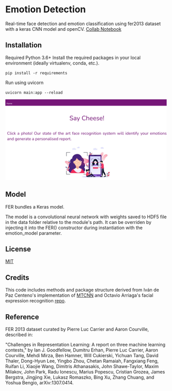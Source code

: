 # Emotion Detection
Real-time face detection and emotion classification using fer2013 dataset with a keras CNN model and openCV.
[Collab Notebook](https://colab.research.google.com/drive/1euC0L9zRb_xTmBEPz_-WBTjdLEQJz-fx?usp=sharing)

## Installation

Required Python 3.6+
Install the required packages in your local environment (ideally virtualenv, conda, etc.).

```
pip install -r requirements
```
Run using uvicorn
```
uvicorn main:app --reload
```
<p align="center">
  <img src="demo1.png">
</p>
 
## Model
FER bundles a Keras model.

The model is a convolutional neural network with weights saved to HDF5 file in the data folder relative to the module's path. It can be overriden by injecting it into the FER() constructor during instantiation with the emotion_model parameter.

## License
[MIT](https://choosealicense.com/licenses/mit/)

## Credits
This code includes methods and package structure derived from Iván de Paz Centeno's implementation of [MTCNN](https://github.com/ipazc/mtcnn/) and Octavio Arriaga's facial expression recognition [repo](https://github.com/ipazc/mtcnn/).

## Reference

FER 2013 dataset curated by Pierre Luc Carrier and Aaron Courville, described in:

"Challenges in Representation Learning: A report on three machine learning contests," by Ian J. Goodfellow, Dumitru Erhan, Pierre Luc Carrier, Aaron Courville, Mehdi Mirza, Ben Hamner, Will Cukierski, Yichuan Tang, David Thaler, Dong-Hyun Lee, Yingbo Zhou, Chetan Ramaiah, Fangxiang Feng, Ruifan Li, Xiaojie Wang, Dimitris Athanasakis, John Shawe-Taylor, Maxim Milakov, John Park, Radu Ionescu, Marius Popescu, Cristian Grozea, James Bergstra, Jingjing Xie, Lukasz Romaszko, Bing Xu, Zhang Chuang, and Yoshua Bengio, arXiv:1307.0414.
